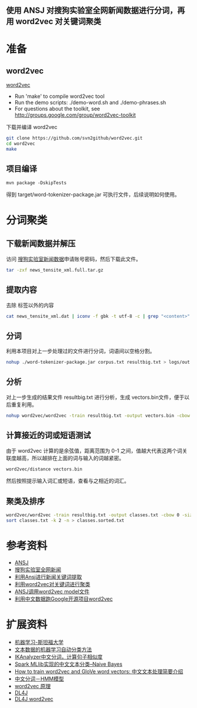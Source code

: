 使用 ANSJ 对搜狗实验室全网新闻数据进行分词，再用 word2vec 对关键词聚类
---

# 准备

## word2vec
[word2vec](https://github.com/svn2github/word2vec)

- Run 'make' to compile word2vec tool
- Run the demo scripts: ./demo-word.sh and ./demo-phrases.sh
- For questions about the toolkit, see http://groups.google.com/group/word2vec-toolkit

下载并编译 word2vec
```bash
git clone https://github.com/svn2github/word2vec.git
cd word2vec
make
```

## 项目编译

```
mvn package -DskipTests
```
得到 target/word-tokenizer-package.jar 可执行文件，后续说明如何使用。

# 分词聚类

## 下载新闻数据并解压
访问 [搜狗实验室新闻数据](http://www.sogou.com/labs/resource/ftp.php?dir=/Data/SogouCA/news_tensite_xml.full.tar.gz)申请账号密码，然后下载此文件。
```bash
tar -zxf news_tensite_xml.full.tar.gz
```
## 提取内容
去除 <content> 标签以外的内容
```bash
cat news_tensite_xml.dat | iconv -f gbk -t utf-8 -c | grep "<content>" > corpus.txt
```
## 分词
利用本项目对上一步处理过的文件进行分词，词语间以空格分割。
```bash
nohup ./word-tokenizer-package.jar corpus.txt resultbig.txt > logs/out.log &
```
## 分析
对上一步生成的结果文件 resultbig.txt 进行分析，生成 vectors.bin文件，便于以后重复利用。
```bash
nohup word2vec/word2vec -train resultbig.txt -output vectors.bin -cbow 0 -size 200 -window 5 -negative 0 -hs 1 -sample 1e-3 -threads 12 -binary 1 &
```
## 计算接近的词或短语测试
由于 word2vec 计算的是余弦值，距离范围为 0-1 之间，值越大代表这两个词关联度越高，所以越排在上面的词与输入的词越紧密。
```bash
word2vec/distance vectors.bin
```
然后按照提示输入词汇或短语，查看与之相近的词汇。

## 聚类及排序
```bash
word2vec/word2vec -train resultbig.txt -output classes.txt -cbow 0 -size 200 -window 5 -negative 0 -hs 1 -sample 1e-3 -threads 12 -classes 500
sort classes.txt -k 2 -n > classes.sorted.txt
```

# 参考资料

- [ANSJ](https://github.com/NLPchina/ansj_seg)
- [搜狗实验室全网新闻](http://www.sogou.com/labs/resource/ca.php)
- [利用Ansj进行新闻关键词提取](http://blog.csdn.net/zhaoxinfan/article/details/10403917)
- [利用word2vec对关键词进行聚类](http://blog.csdn.net/zhaoxinfan/article/details/11069485)
- [ANSJ调用word2vec model文件](http://blog.csdn.net/zhaoxinfan/article/details/11640573)
- [利用中文数据跑Google开源项目word2vec](http://www.cnblogs.com/hebin/p/3507609.html)

# 扩展资料

- [机器学习-斯坦福大学](https://www.coursera.org/learn/machine-learning/home/info)
- [文本数据的机器学习自动分类方法](http://www.infoq.com/cn/articles/machine-learning-automatic-classification-of-text-data)
- [IKAnalyzer中文分词，计算句子相似度](https://my.oschina.net/twosnail/blog/370744)
- [Spark MLlib实现的中文文本分类–Naive Bayes](http://lxw1234.com/archives/2016/01/605.htm)
- [How to train word2vec and GloVe word vectors: 中文文本处理简要介绍](http://sentiment-mining.blogspot.com/2016/01/how-to-train-word2vec-and-glove-word.html)
- [中文分词－HMM模型](https://maples.me/algorithm/2016/03/30/Chinese-word-Segment-HMM/)
- [word2vec 原理](http://blog.csdn.net/zhaoxinfan/article/details/27352659)
- [DL4J](https://deeplearning4j.org/cn/quickstart)
- [DL4J word2vec](https://deeplearning4j.org/cn/word2vec)